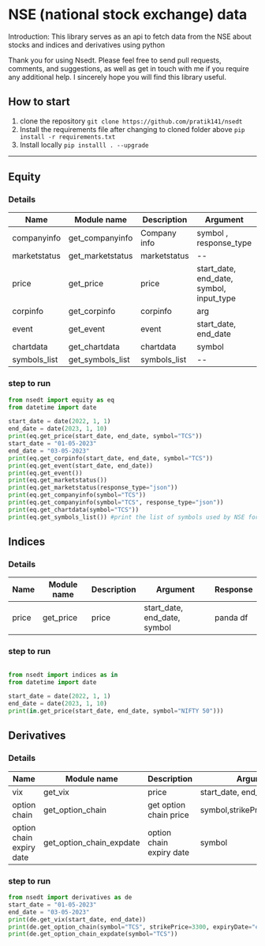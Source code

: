 # NSE (national stock exchange) data

Introduction:
This library serves as an api to fetch data from the NSE about stocks and indices and derivatives using python

Thank you for using Nsedt. Please feel free to send pull requests, comments, and suggestions, as well as get in touch with me if you require any additional help. I sincerely hope you will find this library useful.

## How to start
1. clone the repository
`git clone https://github.com/pratik141/nsedt`
2. Install the requirements file after changing to cloned folder above
`pip install -r requirements.txt`
3. Install locally 
`pip installl . --upgrade`

---
## Equity
### Details
|  Name | Module name | Description | Argument | Response|
| ----- | ----------- | ----------- | -------- | ------- |
| companyinfo | get_companyinfo | Company info | symbol , response_type | json, panda df |
| marketstatus | get_marketstatus | marketstatus | -- | panda_df |
| price | get_price | price | start_date, end_date, symbol, input_type | json, panda df |
| corpinfo | get_corpinfo | corpinfo | arg | |
| event | get_event | event | start_date, end_date |  panda df |
| chartdata | get_chartdata | chartdata | symbol | panda df |
| symbols_list | get_symbols_list | symbols_list | -- | json |

### step to run  
```py
from nsedt import equity as eq
from datetime import date

start_date = date(2022, 1, 1)
end_date = date(2023, 1, 10)
print(eq.get_price(start_date, end_date, symbol="TCS"))
start_date = "01-05-2023"
end_date = "03-05-2023"
print(eq.get_corpinfo(start_date, end_date, symbol="TCS"))
print(eq.get_event(start_date, end_date))
print(eq.get_event())
print(eq.get_marketstatus())
print(eq.get_marketstatus(response_type="json"))
print(eq.get_companyinfo(symbol="TCS"))
print(eq.get_companyinfo(symbol="TCS", response_type="json"))
print(eq.get_chartdata(symbol="TCS"))
print(eq.get_symbols_list()) #print the list of symbols used by NSE for equities
```

## Indices
### Details
|  Name | Module name | Description | Argument | Response|
| ----- | ----------- | ----------- | -------- | ------- |
| price | get_price | price | start_date, end_date, symbol |  panda df |
### step to run  
```py

from nsedt import indices as in
from datetime import date

start_date = date(2022, 1, 1)
end_date = date(2023, 1, 10)
print(in.get_price(start_date, end_date, symbol="NIFTY 50")))
```

## Derivatives
### Details
|  Name | Module name | Description | Argument | Response|
| ----- | ----------- | ----------- | -------- | ------- |
| vix | get_vix | price | start_date, end_date |  panda df |
| option chain | get_option_chain | get option chain price | symbol,strikePrice,expiryDate |  panda df |
| option chain expiry date | get_option_chain_expdate | option chain expiry date | symbol |  json  |
### step to run  
```py
from nsedt import derivatives as de
start_date = "01-05-2023"
end_date = "03-05-2023"
print(de.get_vix(start_date, end_date))
print(de.get_option_chain(symbol="TCS", strikePrice=3300, expiryDate="expiryDate")) # expiryDate format "%d-%m-%Y"
print(de.get_option_chain_expdate(symbol="TCS"))

